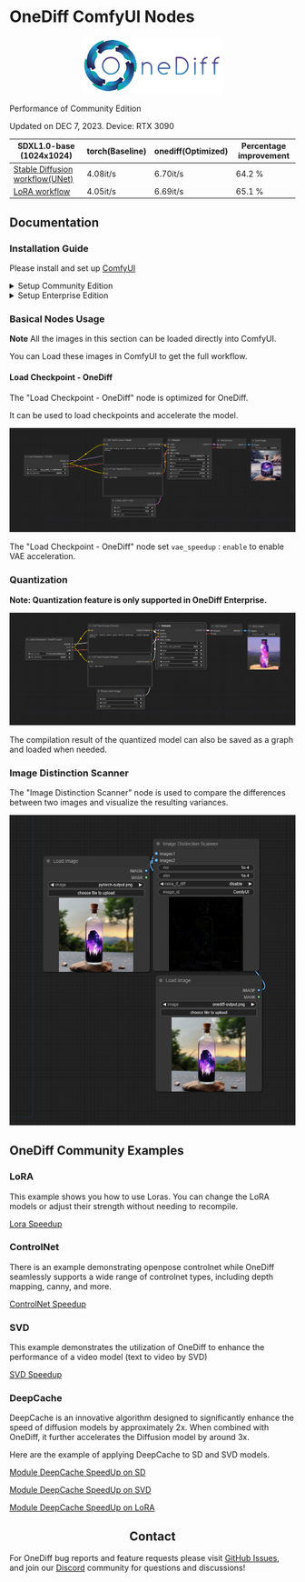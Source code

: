 # OneDiff ComfyUI Nodes

<p align="center">
<img src="../imgs/onediff_logo.png" height="100">
</p>

Performance of Community Edition

Updated on DEC 7, 2023. Device: RTX 3090

| SDXL1.0-base (1024x1024)                                       | torch(Baseline) | onediff(Optimized) | Percentage improvement |
| -------------------------------------------------------------- | --------------- | ------------------ | ---------------------- |
| [Stable Diffusion workflow(UNet)](workflows/model-speedup.png) | 4.08it/s        | 6.70it/s           | 64.2 %                 |
| [LoRA workflow](workflows/model-speedup-lora.png)              | 4.05it/s        | 6.69it/s           | 65.1 %                 |

## Documentation

### Installation Guide

Please install and set up [ComfyUI](https://github.com/comfyanonymous/ComfyUI)

<details close>
<summary>Setup Community Edition</summary>

1. Install OneFlow Community
  * Install OneFlow Community(CUDA 11.x)

    ```bash
    pip install --pre oneflow -f https://oneflow-pro.oss-cn-beijing.aliyuncs.com/branch/community/cu118
    ```

  * Install OneFlow Community(CUDA 12.x)

    ```bash
    pip install --pre oneflow -f https://oneflow-pro.oss-cn-beijing.aliyuncs.com/branch/community/cu121
    ```
2. Install OneDiff
    ```bash
    git clone https://github.com/siliconflow/onediff.git
    cd onediff && pip install -e .
    ```

3. Install onediff_comfy_nodes for ComfyUI

    ```bash
    cd onediff
    cp -r onediff_comfy_nodes path/to/ComfyUI/custom_nodes/
    ```

</details>



<details close>
<summary>Setup Enterprise Edition</summary>

1. Install OneFlow Enterprise
    ```bash
      python3 -m pip install --pre oneflow -f https://oneflow-pro.oss-cn-beijing.aliyuncs.com/branch/main/cu121
    ```

2. Get license key from [SiliconFlow website](https://www.siliconflow.com/onediff.html)

3. Set up the key

  ```bash
  export SILICON_ONEDIFF_LICENSE_KEY=YOUR_LICENSE_KEY
  ```


2. Install OneDiff and OneDiff Quant
    ```bash
    python3 -m pip install onediff-quant -f https://oneflow-pro.oss-cn-beijing.aliyuncs.com/onediff-quant && \
    git clone https://github.com/siliconflow/onediff.git  && \
    cd onediff && pip install -e . && cd ..
    ```
3. Install onediff_comfy_nodes for ComfyUI
    ```bash
    cd onediff 
    cp -r onediff_comfy_nodes path/to/ComfyUI/custom_nodes/
    ```

</details>


### Basical Nodes Usage

**Note** All the images in this section can be loaded directly into ComfyUI. 

You can Load these images in ComfyUI to get the full workflow.

#### Load Checkpoint - OneDiff

The "Load Checkpoint - OneDiff" node  is optimized for OneDiff. 

It can be used to load checkpoints and accelerate the model.

![](workflows/model-speedup.png)


The "Load Checkpoint - OneDiff" node  set `vae_speedup` :  `enable` to enable VAE acceleration.


### Quantization

**Note: Quantization feature is only supported in OneDiff Enterprise.**


![](workflows/onediff_quant_base.png)

The compilation result of the quantized model can also be saved as a graph and loaded when needed.

### Image Distinction Scanner

The "Image Distinction Scanner" node is used to compare the differences between two images and visualize the resulting variances.

![](workflows/image-distinction-scanner.png)

## OneDiff Community Examples 

### LoRA                  

This example shows you how to use Loras. You can change the LoRA models or adjust their strength without needing to recompile.

[Lora Speedup](workflows/model-speedup-lora.png)

### ControlNet

There is an example demonstrating openpose controlnet while OneDiff seamlessly supports a wide range of controlnet types, including depth mapping, canny, and more.

[ControlNet Speedup](workflows/model-speedup-controlnet.png)

### SVD

This example demonstrates the utilization of OneDiff to enhance the performance of a video model (text to video by SVD)

[SVD Speedup](workflows/text-to-video-speedup.png)

### DeepCache

DeepCache is an innovative algorithm designed to significantly enhance the speed of diffusion models by approximately 2x. When combined with OneDiff, it further accelerates the Diffusion model by around 3x.

Here are the example of applying DeepCache to SD and SVD models.

[Module DeepCache SpeedUp on SD](workflows/deep-cache.png)

[Module DeepCache SpeedUp on SVD](workflows/svd-deepcache.png)

[Module DeepCache SpeedUp on LoRA](workflows/lora_deepcache/README.md) 

## <div align="center">Contact</div>

For OneDiff bug reports and feature requests please visit [GitHub Issues](https://github.com/siliconflow/onediff/issues), and join our [Discord](https://discord.gg/RKJTjZMcPQ) community for questions and discussions!




